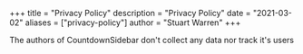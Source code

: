 +++
title = "Privacy Policy"
description = "Privacy Policy"
date = "2021-03-02"
aliases = ["privacy-policy"]
author = "Stuart Warren"
+++

The authors of CountdownSidebar don't collect any data nor track it's users